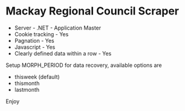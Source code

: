 # Mackay Regional Council Scraper

* Server - .NET - Application Master
* Cookie tracking - Yes
* Pagnation - Yes
* Javascript - Yes
* Clearly defined data within a row - Yes

Setup MORPH_PERIOD for data recovery, available options are

* thisweek (default)
* thismonth
* lastmonth

Enjoy
